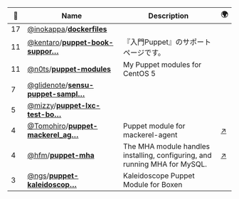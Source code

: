 |:star2: | Name | Description | 🌍|
|---|---|---|---|
|17|[@inokappa](https://github.com/inokappa)/[**dockerfiles**](https://github.com/inokappa/dockerfiles)|||
|11|[@kentaro](https://github.com/kentaro)/[**puppet-book-suppor…**](https://github.com/kentaro/puppet-book-support)|『入門Puppet』のサポートページです。||
|11|[@n0ts](https://github.com/n0ts)/[**puppet-modules**](https://github.com/n0ts/puppet-modules)|My Puppet modules for CentOS 5||
|7|[@glidenote](https://github.com/glidenote)/[**sensu-puppet-sampl…**](https://github.com/glidenote/sensu-puppet-sample)|||
|5|[@mizzy](https://github.com/mizzy)/[**puppet-lxc-test-bo…**](https://github.com/mizzy/puppet-lxc-test-box)|||
|4|[@Tomohiro](https://github.com/Tomohiro)/[**puppet-mackerel_ag…**](https://github.com/Tomohiro/puppet-mackerel_agent)|Puppet module for mackerel-agent|[:arrow_upper_right:](https://forge.puppetlabs.com/tomohiro/mackerel_agent)|
|4|[@hfm](https://github.com/hfm)/[**puppet-mha**](https://github.com/hfm/puppet-mha)|The MHA module handles installing, configuring, and running MHA for MySQL.|[:arrow_upper_right:](https://forge.puppetlabs.com/hfm/mha)|
|3|[@ngs](https://github.com/ngs)/[**puppet-kaleidoscop…**](https://github.com/ngs/puppet-kaleidoscope)|Kaleidoscope Puppet Module for Boxen||

